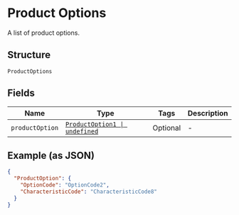 
# Product Options

A list of product options.

## Structure

`ProductOptions`

## Fields

| Name | Type | Tags | Description |
|  --- | --- | --- | --- |
| `productOption` | [`ProductOption1 \| undefined`](../../doc/models/product-option-1.md) | Optional | - |

## Example (as JSON)

```json
{
  "ProductOption": {
    "OptionCode": "OptionCode2",
    "CharacteristicCode": "CharacteristicCode8"
  }
}
```

